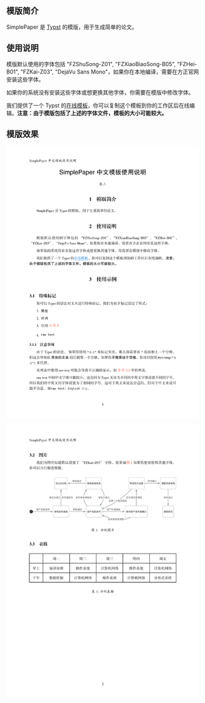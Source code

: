 ## 模版简介

SimplePaper 是 [Typst](https://github.com/typst/typst) 的模版，用于生成简单的论文。

## 使用说明

模版默认使用的字体包括 "FZShuSong-Z01", "FZXiaoBiaoSong-B05", "FZHei-B01", "FZKai-Z03", "DejaVu Sans Mono"，如果你在本地编译，需要在方正官网安装这些字体。

如果你的系统没有安装这些字体或想更换其他字体，你需要在模版中修改字体。

我们提供了一个 Typst 的[在线模板](https://typst.app/project/rTNVUul26WZq12qs3kbD25)，你可以复制这个模板到你的工作区后在线编辑。**注意：由于模版包括了上述的字体文件，模板的大小可能较大。**

## 模版效果

![example-1](images/example-1.png)

![example-2](images/example-2.png)
